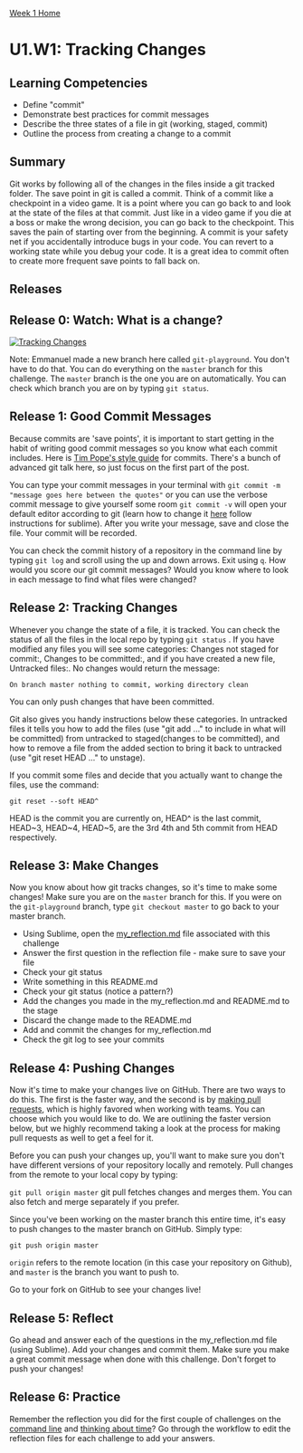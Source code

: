 [Week 1 Home](../)

# U1.W1: Tracking Changes

## Learning Competencies

- Define "commit"
- Demonstrate best practices for commit messages
- Describe the three states of a file in git (working, staged, commit)
- Outline the process from creating a change to a commit

## Summary

Git works by following all of the changes in the files inside a git tracked folder. The save point in git is called a commit. Think of a commit like a checkpoint in a video game. It is a point where you can go back to and look at the state of the files at that commit. Just like in a video game if you die at a boss or make the wrong decision, you can go back to the checkpoint. This saves the pain of starting over from the beginning. A commit is your safety net if you accidentally introduce bugs in your code. You can revert to a working state while you debug your code. It is a great idea to commit often to create more frequent save points to fall back on.

## Releases

## Release 0: Watch: What is a change?
[![Tracking Changes](http://img.youtube.com/vi/cBTs3WWMXUs/0.jpg)](http://www.youtube.com/watch?v=cBTs3WWMXUs)

Note: Emmanuel made a new branch here called `git-playground`. You don't have to do that. You can do everything on the `master` branch for this challenge. The `master` branch is the one you are on automatically. You can check which branch you are on by typing `git status`.

## Release 1: Good Commit Messages

Because commits are 'save points', it is important to start getting in the habit of writing good commit messages so you know what each commit includes. Here is [Tim Pope's style guide](http://tbaggery.com/2008/04/19/a-note-about-git-commit-messages.html) for commits. There's a bunch of advanced git talk here, so just focus on the first part of the post.

You can type your commit messages in your terminal with `git commit -m "message goes here between the quotes"` or you can use the verbose commit message to give yourself some room `git commit -v` will open your default editor according to git (learn how to change it [here](https://help.github.com/articles/associating-text-editors-with-git) follow instructions for sublime). After you write your message, save and close the file. Your commit will be recorded.

You can check the commit history of a repository in the command line by typing `git log` and scroll using the up and down arrows. Exit using `q`. How would you score our git commit messages? Would you know where to look in each message to find what files were changed?

## Release 2: Tracking Changes

Whenever you change the state of a file, it is tracked. You can check the status of all the files in the local repo by typing `git status` . If you have modified any files you will see some categories: Changes not staged for commit:, Changes to be committed:, and if you have created a new file, Untracked files:. No changes would return the message:

`On branch master
nothing to commit, working directory clean`

You can only push changes that have been committed.

Git also gives you handy instructions below these categories. In untracked files it tells you how to add the files (use "git add <file>..." to include in what will be committed) from untracked to staged(changes to be committed), and how to remove a file from the added section to bring it back to untracked (use "git reset HEAD <file>..." to unstage).

If you commit some files and decide that you actually want to change the files, use the command:

`git reset --soft HEAD^`

HEAD is the commit you are currently on, HEAD^ is the last commit, HEAD~3, HEAD~4, HEAD~5, are the 3rd 4th and 5th commit from HEAD respectively.

## Release 3: Make Changes

Now you know about how git tracks changes, so it's time to make some changes! Make sure you are on the `master` branch for this. If you were on the `git-playground` branch, type `git checkout master` to go back to your master branch.

- Using Sublime, open the [my_reflection.md](my_reflection.md) file associated with this challenge
- Answer the first question in the reflection file - make sure to save your file
- Check your git status
- Write something in this README.md
- Check your git status (notice a pattern?)
- Add the changes you made in the my_reflection.md and README.md to the stage
- Discard the change made to the README.md
- Add and commit the changes for my_reflection.md
- Check the git log to see your commits

## Release 4: Pushing Changes

Now it's time to make your changes live on GitHub. There are two ways to do this. The first is the faster way, and the second is by [making pull requests](making-pull-requests.md), which is highly favored when working with teams. You can choose which you would like to do. We are outlining the faster version below, but we highly recommend taking a look at the process for making pull requests as well to get a feel for it.

Before you can push your changes up, you'll want to make sure you don't have different versions of your repository locally and remotely. Pull changes from the remote to your local copy by typing:

`git pull origin master`  git pull fetches changes and merges them. You can also fetch and merge separately if you prefer.

Since you've been working on the master branch this entire time, it's easy to push changes to the master branch on GitHub. Simply type:

`git push origin master`

`origin` refers to the remote location (in this case your repository on Github), and `master` is the branch you want to push to.

Go to your fork on GitHub to see your changes live!

## Release 5: Reflect
Go ahead and answer each of the questions in the my_reflection.md file (using Sublime). Add your changes and commit them. Make sure you make a great commit message when done with this challenge. Don't forget to push your changes!

## Release 6: Practice
Remember the reflection you did for the first couple of challenges on the [command line](../2-command-line) and [thinking about time](../1-think-about-time)? Go through the workflow to edit the reflection files for each challenge to add your answers.
